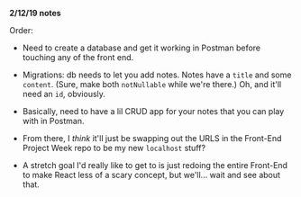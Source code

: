 **2/12/19 notes**

Order: 

- Need to create a database and get it working in Postman before touching any of the front end. 

- Migrations: db needs to let you add notes. Notes have a `title` and some `content`. (Sure, make both `notNullable` while we're there.) Oh, and it'll need an `id`, obviously.
- Basically, need to have a lil CRUD app for your notes that you can play with in Postman.
- From there, I _think_ it'll just be swapping out the URLS in the Front-End Project Week repo to be my new `localhost` stuff?
- A stretch goal I'd really like to get to is just redoing the entire Front-End to make React less of a scary concept, but we'll... wait and see about that.